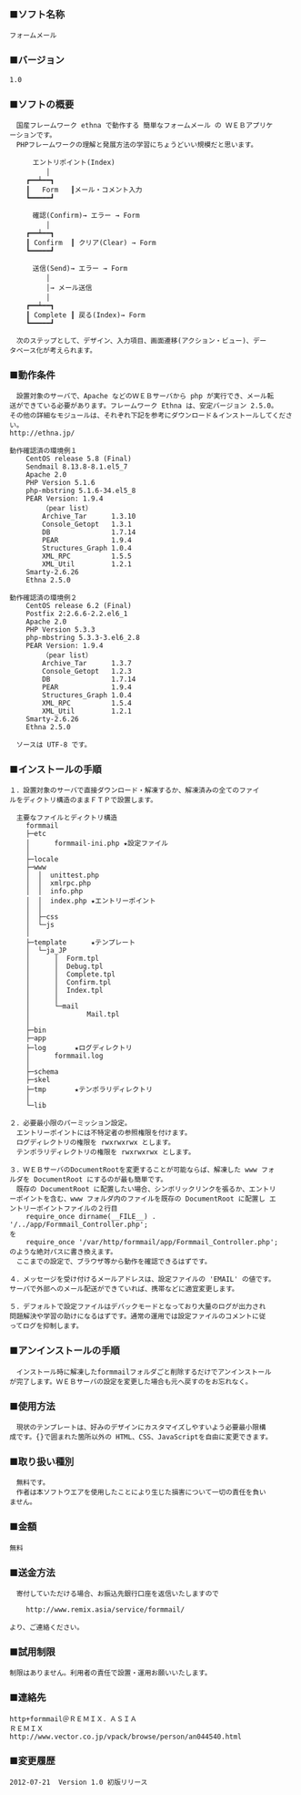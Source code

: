 ### ■ソフト名称
	フォームメール

### ■バージョン
	1.0

### ■ソフトの概要
	　国産フレームワーク ethna で動作する 簡単なフォームメール の ＷＥＢアプリケ
	ーションです。
	　PHPフレームワークの理解と発展方法の学習にちょうどいい規模だと思います。

		　エントリポイント(Index)
		　　　│
		┏━━┷━━┓
		┃   Form   ┃メール・コメント入力
		┗━━━━━┛

		　確認(Confirm)→ エラー → Form
		　　　│
		┏━━┷━━┓
		┃ Confirm  ┃ クリア(Clear) → Form
		┗━━━━━┛

		　送信(Send)→ エラー → Form
		　　　│
		　　　│→ メール送信
		　　　│
		┏━━┷━━┓
		┃ Complete ┃ 戻る(Index)→ Form
		┗━━━━━┛

	　次のステップとして、デザイン、入力項目、画面遷移(アクション・ビュー)、デー
	タベース化が考えられます。

### ■動作条件
	　設置対象のサーバで、Apache などのＷＥＢサーバから php が実行でき、メール転
	送ができている必要があります。フレームワーク Ethna は、安定バージョン 2.5.0。
	その他の詳細なモジュールは、それぞれ下記を参考にダウンロード＆インストールしてください。
	http://ethna.jp/

	動作確認済の環境例１
		CentOS release 5.8 (Final)
		Sendmail 8.13.8-8.1.el5_7
		Apache 2.0
		PHP Version 5.1.6
		php-mbstring 5.1.6-34.el5_8
		PEAR Version: 1.9.4
			（pear list）
			Archive_Tar      1.3.10
			Console_Getopt   1.3.1
			DB               1.7.14
			PEAR             1.9.4
			Structures_Graph 1.0.4
			XML_RPC          1.5.5
			XML_Util         1.2.1
		Smarty-2.6.26
		Ethna 2.5.0

	動作確認済の環境例２
		CentOS release 6.2 (Final)
		Postfix 2:2.6.6-2.2.el6_1
		Apache 2.0
		PHP Version 5.3.3 
		php-mbstring 5.3.3-3.el6_2.8
		PEAR Version: 1.9.4
			（pear list）
			Archive_Tar      1.3.7
			Console_Getopt   1.2.3
			DB               1.7.14
			PEAR             1.9.4
			Structures_Graph 1.0.4
			XML_RPC          1.5.4
			XML_Util         1.2.1
		Smarty-2.6.26
		Ethna 2.5.0

	　ソースは UTF-8 です。

### ■インストールの手順
	１．設置対象のサーバで直接ダウンロード・解凍するか、解凍済みの全てのファイ
	ルをディクトリ構造のままＦＴＰで設置します。

	　主要なファイルとディクトリ構造
		formmail
		├─etc
		│      formmail-ini.php	★設定ファイル
		│
		├─locale
		├─www
		│  │  unittest.php
		│  │  xmlrpc.php
		│  │  info.php
		│  │  index.php	★エントリーポイント
		│  │
		│  ├─css
		│  └─js
		│
		├─template		★テンプレート
		│  └─ja_JP
		│      │  Form.tpl
		│      │  Debug.tpl
		│      │  Complete.tpl
		│      │  Confirm.tpl
		│      │  Index.tpl
		│      │
		│      └─mail
		│              Mail.tpl
		│
		├─bin
		├─app
		├─log		★ログディレクトリ
		│      formmail.log
		│
		├─schema
		├─skel
		├─tmp		★テンポラリディレクトリ
		│
		└─lib

	２．必要最小限のパーミッション設定。
	　エントリーポイントには不特定者の参照権限を付けます。
	　ログディレクトリの権限を rwxrwxrwx とします。
	　テンポラリディレクトリの権限を rwxrwxrwx とします。

	３．ＷＥＢサーバのDocumentRootを変更することが可能ならば、解凍した www フォ
	ルダを DocumentRoot にするのが最も簡単です。
	　既存の DocumentRoot に配置したい場合、シンボリックリンクを張るか、エントリ
	ーポイントを含む、www フォルダ内のファイルを既存の DocumentRoot に配置し エ
	ントリーポイントファイルの２行目
		require_once dirname(__FILE__) . '/../app/Formmail_Controller.php';
	を
		require_once '/var/http/formmail/app/Formmail_Controller.php';
	のような絶対パスに書き換えます。
	　ここまでの設定で、ブラウザ等から動作を確認できるはずです。

	４．メッセージを受け付けるメールアドレスは、設定ファイルの 'EMAIL' の値です。
	サーバで外部へのメール配送ができていれば、携帯などに適宜変更します。

	５．デフォルトで設定ファイルはデバックモードとなっており大量のログが出力され
	問題解決や学習の助けになるはずです。通常の運用では設定ファイルのコメントに従
	ってログを抑制します。

### ■アンインストールの手順
	　インストール時に解凍したformmailフォルダごと削除するだけでアンインストール
	が完了します。ＷＥＢサーバの設定を変更した場合も元へ戻すのをお忘れなく。

### ■使用方法
	　現状のテンプレートは、好みのデザインにカスタマイズしやすいよう必要最小限構
	成です。{}で囲まれた箇所以外の HTML、CSS、JavaScriptを自由に変更できます。

### ■取り扱い種別
	　無料です。
	　作者は本ソフトウエアを使用したことにより生じた損害について一切の責任を負い
	ません。

### ■金額
	無料

### ■送金方法
	　寄付していただける場合、お振込先銀行口座を返信いたしますので

		http://www.remix.asia/service/formmail/

	より、ご連絡ください。

### ■試用制限
	制限はありません。利用者の責任で設置・運用お願いいたします。

### ■連絡先
	http+formmail＠ＲＥＭＩＸ．ＡＳＩＡ
	ＲＥＭＩＸ
	http://www.vector.co.jp/vpack/browse/person/an044540.html

### ■変更履歴
	2012-07-21	Version 1.0 初版リリース
